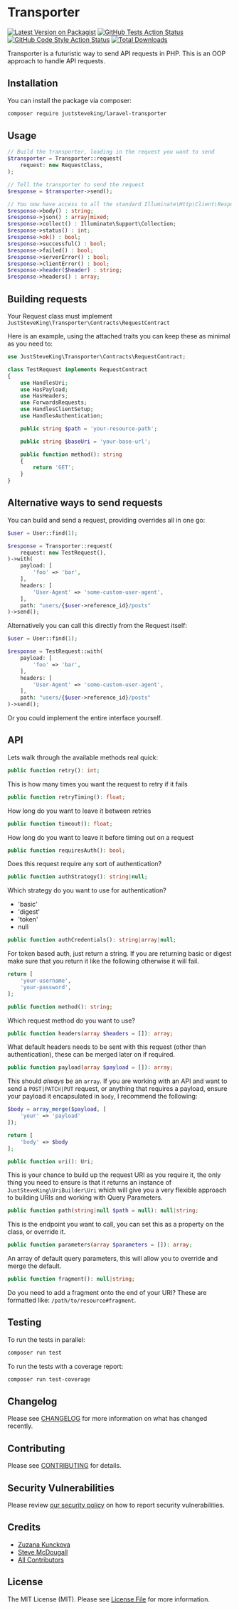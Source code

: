 # Transporter

[![Latest Version on Packagist](https://img.shields.io/packagist/v/juststeveking/laravel-transporter.svg?style=flat-square)](https://packagist.org/packages/JustSteveKing/laravel-transporter)
[![GitHub Tests Action Status](https://img.shields.io/github/workflow/status/JustSteveKing/laravel-transporter/run-tests?label=tests)](https://github.com/JustSteveKing/laravel-transporter/actions?query=workflow%3Arun-tests+branch%3Amain)
[![GitHub Code Style Action Status](https://img.shields.io/github/workflow/status/JustSteveKing/laravel-transporter/Check%20&%20fix%20styling?label=code%20style)](https://github.com/JustSteveKing/laravel-transporter/actions?query=workflow%3A"Check+%26+fix+styling"+branch%3Amain)
[![Total Downloads](https://img.shields.io/packagist/dt/juststeveking/laravel-transporter.svg?style=flat-square)](https://packagist.org/packages/JustSteveKing/laravel-transporter)

Transporter is a futuristic way to send API requests in PHP. This is an OOP approach to handle API requests.


## Installation

You can install the package via composer:

```bash
composer require juststeveking/laravel-transporter
```

## Usage

```php
// Build the transporter, loading in the request you want to send
$transporter = Transporter::request(
    request: new RequestClass,
);

// Tell the transporter to send the request
$response = $transporter->send();

// You now have access to all the standard Illuminate\Http\Client\Response methods:
$response->body() : string;
$response->json() : array|mixed;
$response->collect() : Illuminate\Support\Collection;
$response->status() : int;
$response->ok() : bool;
$response->successful() : bool;
$response->failed() : bool;
$response->serverError() : bool;
$response->clientError() : bool;
$response->header($header) : string;
$response->headers() : array;
```

## Building requests

Your Request class must implement `JustSteveKing\Transporter\Contracts\RequestContract`

Here is an example, using the attached traits you can keep these as minimal as you need to:

```php
use JustSteveKing\Transporter\Contracts\RequestContract;

class TestRequest implements RequestContract
{
    use HandlesUri;
    use HasPayload;
    use HasHeaders;
    use ForwardsRequests;
    use HandlesClientSetup;
    use HandlesAuthentication;

    public string $path = 'your-resource-path';

    public string $baseUri = 'your-base-url';

    public function method(): string
    {
        return 'GET';
    }
}
```

## Alternative ways to send requests

You can build and send a request, providing overrides all in one go:

```php
$user = User::find(1);

$response = Transporter::request(
    request: new TestRequest(),
)->with(
    payload: [
        'foo' => 'bar',
    ],
    headers: [
        'User-Agent' => 'some-custom-user-agent',
    ],
    path: "users/{$user->reference_id}/posts"
)->send();
```

Alternatively you can call this directly from the Request itself:

```php
$user = User::find(1);

$response = TestRequest::with(
    payload: [
        'foo' => 'bar',
    ],
    headers: [
        'User-Agent' => 'some-custom-user-agent',
    ],
    path: "users/{$user->reference_id}/posts"
)->send();
```

Or you could implement the entire interface yourself.

## API

Lets walk through the available methods real quick:

```php
public function retry(): int;
```

This is how many times you want the request to retry if it fails


```php
public function retryTiming(): float;
```

How long do you want to leave it between retries


```php
public function timeout(): float;
```

How long do you want to leave it before timing out on a request


```php
public function requiresAuth(): bool;
```

Does this request require any sort of authentication?


```php
public function authStrategy(): string|null;
```

Which strategy do you want to use for authentication?

- 'basic'
- 'digest'
- 'token'
- null


```php
public function authCredentials(): string|array|null;
```

For token based auth, just return a string. If you are returning basic or digest make sure that you return it like the following otherwise it will fail.

```php
return [
    'your-username',
    'your-password',
];
```


```php
public function method(): string;
```

Which request method do you want to use?


```php
public function headers(array $headers = []): array;
```

What default headers needs to be sent with this request (other than authentication), these can be merged later on if required.


```php
public function payload(array $payload = []): array;
```

This should _always_ be an `array`. If you are working with an API and want to send a `POST|PATCH|PUT` request, or anything that requires a payload, ensure your payload it encapsulated in `body`, I recommend the following:

```php
$body = array_merge($payload, [
    'your' => 'payload'
]);

return [
    'body' => $body
];
```


```php
public function uri(): Uri;
```

This is your chance to build up the request URI as you require it, the only thing you need to ensure is that it returns an instance of `JustSteveKing\UriBuilder\Uri` which will give you a very flexible approach to building URIs and working with Query Parameters.


```php
public function path(string|null $path = null): null|string;
```

This is the endpoint you want to call, you can set this as a property on the class, or override it.


```php
public function parameters(array $parameters = []): array;
```

An array of default query parameters, this will allow you to override and merge the default.


```php
public function fragment(): null|string;
```

Do you need to add a fragment onto the end of your URI? These are formatted like: `/path/to/resource#fragment`.


## Testing

To run the tests in parallel:

```bash
composer run test
```

To run the tests with a coverage report:

```bash
composer run test-coverage
```

## Changelog

Please see [CHANGELOG](CHANGELOG.md) for more information on what has changed recently.

## Contributing

Please see [CONTRIBUTING](.github/CONTRIBUTING.md) for details.

## Security Vulnerabilities

Please review [our security policy](../../security/policy) on how to report security vulnerabilities.

## Credits

- [Zuzana Kunckova](https://github.com/zuzana-kunckova)
- [Steve McDougall](https://github.com/JustSteveKing)
- [All Contributors](../../contributors)

## License

The MIT License (MIT). Please see [License File](LICENSE.md) for more information.
